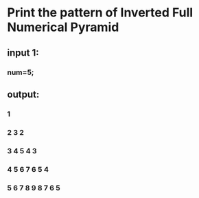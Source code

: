 # Print the pattern of Inverted Full Numerical Pyramid 

## input 1:
### num=5;

## output:

###          1
###        2 3 2 
###      3 4 5 4 3
###    4 5 6 7 6 5 4 
###  5 6 7 8 9 8 7 6 5
